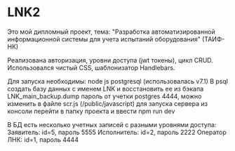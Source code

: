 # LNK2
Это мой дипломный проект, тема: 
"Разработка автоматизированной информационной системы для учета испытаний оборудования" (ТАИФ-НК)
 
Реализована авторизация, уровни доступа (jwt токены), цикл CRUD.
Иcпользовался чистый CSS, шаблонизатор Handlebars.
 
Для запуска необходимы:
node js
postgresql (использовалась v7.1)
В psql создать базу данных с именем LNK и восстановить ее из бэкапа
LNK_main_backup.dump
пароль от учетки postgres 4444, можно изменить в файле scr.js (/public/javascript)
для запуска  сервера из консоли перейти в папку проекта и ввести
npm run dev

В БД есть несколько учетных записей с разными уровнями доступа:
Заявитель: id=5, пароль 5555
Исполнитель: id=2, пароль 2222
Оператор ЛНК: id=1, пароль 4444
